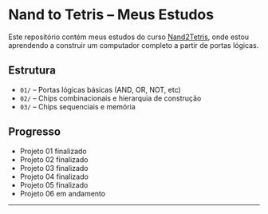 # Nand to Tetris – Meus Estudos 

Este repositório contém meus estudos do curso [Nand2Tetris](https://www.nand2tetris.org/), onde estou aprendendo a construir um computador completo a partir de portas lógicas.

## Estrutura

- `01/` – Portas lógicas básicas (AND, OR, NOT, etc)
- `02/` – Chips combinacionais e hierarquia de construção
- `03/` – Chips sequenciais e memória

## Progresso

- Projeto 01 finalizado 
- Projeto 02 finalizado 
- Projeto 03 finalizado 
- Projeto 04 finalizado
- Projeto 05 finalizado
- Projeto 06 em andamento
---

